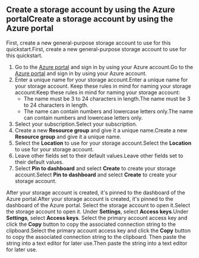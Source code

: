 ## <a name="create-a-storage-account-by-using-the-azure-portal"></a><span data-ttu-id="79e0d-101">Create a storage account by using the Azure portal</span><span class="sxs-lookup"><span data-stu-id="79e0d-101">Create a storage account by using the Azure portal</span></span>

<span data-ttu-id="79e0d-102">First, create a new general-purpose storage account to use for this quickstart.</span><span class="sxs-lookup"><span data-stu-id="79e0d-102">First, create a new general-purpose storage account to use for this quickstart.</span></span> 

1. <span data-ttu-id="79e0d-103">Go to the [Azure portal](https://portal.azure.com/#create/Microsoft.StorageAccount-ARM) and sign in by using your Azure account.</span><span class="sxs-lookup"><span data-stu-id="79e0d-103">Go to the [Azure portal](https://portal.azure.com/#create/Microsoft.StorageAccount-ARM) and sign in by using your Azure account.</span></span> 
2. <span data-ttu-id="79e0d-104">Enter a unique name for your storage account.</span><span class="sxs-lookup"><span data-stu-id="79e0d-104">Enter a unique name for your storage account.</span></span> <span data-ttu-id="79e0d-105">Keep these rules in mind for naming your storage account:</span><span class="sxs-lookup"><span data-stu-id="79e0d-105">Keep these rules in mind for naming your storage account:</span></span>
    - <span data-ttu-id="79e0d-106">The name must be 3 to 24 characters in length.</span><span class="sxs-lookup"><span data-stu-id="79e0d-106">The name must be 3 to 24 characters in length.</span></span>
    - <span data-ttu-id="79e0d-107">The name can contain numbers and lowercase letters only.</span><span class="sxs-lookup"><span data-stu-id="79e0d-107">The name can contain numbers and lowercase letters only.</span></span>
4. <span data-ttu-id="79e0d-108">Select your subscription.</span><span class="sxs-lookup"><span data-stu-id="79e0d-108">Select your subscription.</span></span> 
5. <span data-ttu-id="79e0d-109">Create a new **Resource group** and give it a unique name.</span><span class="sxs-lookup"><span data-stu-id="79e0d-109">Create a new **Resource group** and give it a unique name.</span></span> 
6. <span data-ttu-id="79e0d-110">Select the **Location** to use for your storage account.</span><span class="sxs-lookup"><span data-stu-id="79e0d-110">Select the **Location** to use for your storage account.</span></span>
7. <span data-ttu-id="79e0d-111">Leave other fields set to their default values.</span><span class="sxs-lookup"><span data-stu-id="79e0d-111">Leave other fields set to their default values.</span></span>
8. <span data-ttu-id="79e0d-112">Select **Pin to dashboard** and select **Create** to create your storage account.</span><span class="sxs-lookup"><span data-stu-id="79e0d-112">Select **Pin to dashboard** and select **Create** to create your storage account.</span></span> 

<span data-ttu-id="79e0d-113">After your storage account is created, it's pinned to the dashboard of the Azure portal.</span><span class="sxs-lookup"><span data-stu-id="79e0d-113">After your storage account is created, it's pinned to the dashboard of the Azure portal.</span></span> <span data-ttu-id="79e0d-114">Select the storage account to open it.</span><span class="sxs-lookup"><span data-stu-id="79e0d-114">Select the storage account to open it.</span></span> <span data-ttu-id="79e0d-115">Under **Settings**, select **Access keys**.</span><span class="sxs-lookup"><span data-stu-id="79e0d-115">Under **Settings**, select **Access keys**.</span></span> <span data-ttu-id="79e0d-116">Select the primary account access key and click the **Copy** button to copy the associated connection string to the clipboard.</span><span class="sxs-lookup"><span data-stu-id="79e0d-116">Select the primary account access key and click the **Copy** button to copy the associated connection string to the clipboard.</span></span> <span data-ttu-id="79e0d-117">Then paste the string into a text editor for later use.</span><span class="sxs-lookup"><span data-stu-id="79e0d-117">Then paste the string into a text editor for later use.</span></span>
